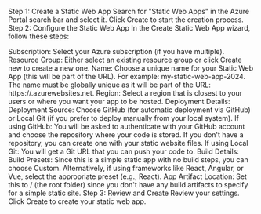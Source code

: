 Step 1: Create a Static Web App
Search for "Static Web Apps" in the Azure Portal search bar and select it.
Click Create to start the creation process.
Step 2: Configure the Static Web App
In the Create Static Web App wizard, follow these steps:

Subscription: Select your Azure subscription (if you have multiple).
Resource Group:
Either select an existing resource group or click Create new to create a new one.
Name:
Choose a unique name for your Static Web App (this will be part of the URL). For example: my-static-web-app-2024.
The name must be globally unique as it will be part of the URL: https://<your-web-app-name>.azurewebsites.net.
Region:
Select a region that is closest to your users or where you want your app to be hosted.
Deployment Details:
Deployment Source: Choose GitHub (for automatic deployment via GitHub) or Local Git (if you prefer to deploy manually from your local system).
If using GitHub: You will be asked to authenticate with your GitHub account and choose the repository where your code is stored. If you don't have a repository, you can create one with your static website files.
If using Local Git: You will get a Git URL that you can push your code to.
Build Details:
Build Presets: Since this is a simple static app with no build steps, you can choose Custom. Alternatively, if using frameworks like React, Angular, or Vue, select the appropriate preset (e.g., React).
App Artifact Location: Set this to / (the root folder) since you don't have any build artifacts to specify for a simple static site.
Step 3: Review and Create
Review your settings.
Click Create to create your static web app.
